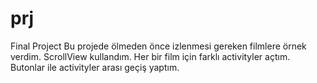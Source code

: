 # prj
Final Project
Bu projede ölmeden önce izlenmesi gereken filmlere örnek verdim.
ScrollView kullandım.
Her bir film için farklı activityler açtım.
Butonlar ile activityler arası geçiş yaptım.

